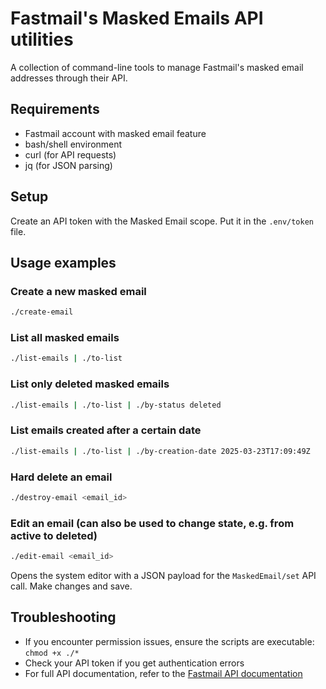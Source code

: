 # Fastmail's Masked Emails API utilities

A collection of command-line tools to manage Fastmail's masked email addresses through their API.

## Requirements
- Fastmail account with masked email feature
- bash/shell environment
- curl (for API requests)
- jq (for JSON parsing)

## Setup
Create an API token with the Masked Email scope. Put it in the `.env/token` file.

## Usage examples
### Create a new masked email
```bash
./create-email
```

### List all masked emails
```bash
./list-emails | ./to-list
```

### List only deleted masked emails
```bash
./list-emails | ./to-list | ./by-status deleted
```

### List emails created after a certain date
```bash
./list-emails | ./to-list | ./by-creation-date 2025-03-23T17:09:49Z
```

### Hard delete an email
```bash
./destroy-email <email_id>
```

### Edit an email (can also be used to change state, e.g. from active to deleted)
```bash
./edit-email <email_id>
```
Opens the system editor with a JSON payload for the `MaskedEmail/set` API call. Make changes and save.

## Troubleshooting
- If you encounter permission issues, ensure the scripts are executable: `chmod +x ./*`
- Check your API token if you get authentication errors
- For full API documentation, refer to the [Fastmail API documentation](https://www.fastmail.com/developer/)